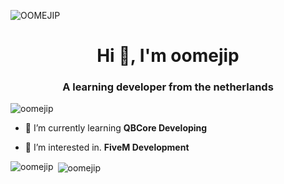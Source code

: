 ![OOMEJIP](https://user-images.githubusercontent.com/69800408/190935470-70590c88-e993-436d-9997-0cee369cbd5c.png)
<h1 align="center">Hi 👋, I'm oomejip</h1>
<h3 align="center">A learning developer from the netherlands</h3>

<p align="left"> <img src="https://komarev.com/ghpvc/?username=oomejip&label=Profile%20views&color=0e75b6&style=flat" alt="oomejip" /> </p>

- 🌱 I’m currently learning **QBCore Developing**

- 👀 I’m interested in. **FiveM Development**



<p><img align="left" src="https://github-readme-stats.vercel.app/api/top-langs?username=oomejip&show_icons=true&locale=en&layout=compact" alt="oomejip" /></p>

<p>&nbsp;<img align="center" src="https://github-readme-stats.vercel.app/api?username=oomejip&show_icons=true&locale=en" alt="oomejip" /></p>



